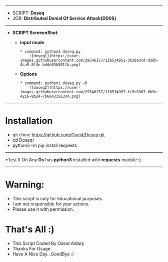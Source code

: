 ***
  - SCRIPT: **Doseq**
  -    JOB: **Distributed Denial Of Service Attack(DD0S)**
***

- **SCRIPT ScreeenShot**:

    - **input mode**
 
          * command: python3 doseq.py
              ![doseq1](https://user-images.githubusercontent.com/29546157/126534951-3638a3cd-d3db-4ca9-8f4e-bdde83b501fb.png)
       
       
    - **Options**
 
          * command: python3 doseq.py -h
              ![doseq2](https://user-images.githubusercontent.com/29546157/126534957-fc5c8907-6b9e-4216-8b24-7b66433563c4.png)
              
***
# Installation

 - git clone https://github.com/Oseid/Doseq.git
 - cd Doseq/
 - python3 -m pip install requests

***

*Test It On Any **Os** has **python3** installed with **requests** module :)

***
  
# Warning:
  * This script is only for educational purposes.
  * I am not responsible for your actions.
  * Please use it with permission.

# That's All :)
   * This Script Coded By Oseid Aldary
   * Thanks For Usage
   * Have A Nice Day...GoodBye :)
